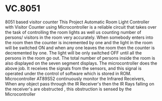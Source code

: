 # VC.8051
8051 based visitor counter
This Project Automatic Room Light Controller with Visitor Counter using Microcontroller is a reliable circuit that takes over the task of controlling the room lights as well us counting number of persons/ visitors in the room very accurately. When somebody enters into the room then the counter is incremented by one and the light in the room will be switched ON and when any one leaves the room then the counter is decremented by one. The light will be only switched OFF until all the persons in the room go out. The total number of persons inside the room is also displayed on the seven segment displays.
The microcontroller does the above job. It receives the signals from the sensors, and this signal is operated under the control of software which is stored in ROM. Microcontroller AT89S52 continuously monitor the Infrared Receivers, When any object pass through the IR Receiver's then the IR Rays falling on the receiver's are obstructed , this obstruction is sensed by the Microcontroller
